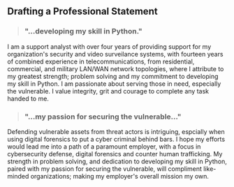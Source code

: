 ## Drafting a Professional Statement
>### "...developing my skill in Python."
I am a support analyst with over four years of providing support for my organization's security and video surveilance systems, with fourteen years of combined experience in telecommunications, from residential,  commercial, and military LAN/WAN network topologies, where I attribute to my greatest strength; problem solving and my commitment to developing my skill in Python. I am passionate about serving those in need, especially the vulnerable.  I value integrity, grit and courage to complete any task handed to me.
>### "...my passion for securing the vulnerable..."
Defending vulnerable assets from threat actors is intriguing, espcially when using digital forensics to put a cyber criminal behind bars.  I hope my efforts would lead me into a path of a paramount employer, with a focus in cybersecurity defense, digital forensics and counter human trafficking.  My strength in problem solving, and dedication to developing my skill in Python, paired with my passion for securing the vulnerable, will compliment like-minded organizations; making my employer's overall mission my own.
